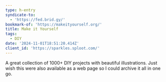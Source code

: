 ```yaml
---
type: h-entry
syndicate-to:
  - 'https://fed.brid.gy/'
bookmark-of: 'https://makeityourself.org/'
title: Make it Yourself
tags:
  - DIY
date: '2024-11-01T18:51:20.414Z'
client_id: 'https://sparkles.sploot.com/'
---
```

A great collection of 1000+ DIY projects with beautiful illustrations. Just wish this were also available as a web page so I could archive it all in one go.
